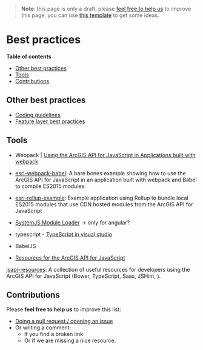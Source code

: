 > **Note**: this page is only a draft, please [feel free to help us](#contributions) to improve this page, you can use [this template](https://github.com/esri-es/awesome-arcgis/blob/master/RESOURCE_PAGE_TEMPLATE.md) to get some ideas.

# Best practices
<!-- START doctoc generated TOC please keep comment here to allow auto update -->
<!-- DON'T EDIT THIS SECTION, INSTEAD RE-RUN doctoc TO UPDATE -->
**Table of contents**

- [Other best practices](#other-best-practices)
- [Tools](#tools)
- [Contributions](#contributions)

<!-- END doctoc generated TOC please keep comment here to allow auto update -->

## Other best practices
* [Coding guidelines](https://developers.arcgis.com/javascript/3/jshelp/inside_guidelines.html)
* [Feature layer best practices](https://developers.arcgis.com/javascript/3/jshelp/best_practices_feature_layers.html)

## Tools
* Webpack | [Using the ArcGIS API for JavaScript in Applications built with webpack
](http://tomwayson.com/2016/11/27/using-the-arcgis-api-for-javascript-in-applications-built-with-webpack/)

* [esri-webpack-babel](https://github.com/tomwayson/esri-webpack-babel): A bare bones example showing how to use the ArcGIS API for JavaScript in an application built with webpack and Babel to compile ES2015 modules.

* [esri-rollup-example](https://github.com/tomwayson/esri-rollup-example): Example application using Rollup to bundle local ES2015 modules that use CDN hosted modules from the ArcGIS API for JavaScript

* [SystemJS Module Loader](https://github.com/systemjs/systemjs) -> only for angular?

* typescript - [TypeScript in visual studio](http://odoe.net/blog/typescript-visual-studio-code/)

* BabelJS

* [Resources for the ArcGIS API for JavaScript](https://github.com/odoe/esrijs-resources)

[jsapi-resources](https://github.com/Esri/jsapi-resources): A collection of useful resources for developers using the ArcGIS API for JavaScript (Bower, TypeScript, Saas, JSHint, ).

## Contributions
Please **feel free to help us** to improve this list:

* [Doing a pull request / opening an issue](https://github.com/hhkaos/awesome-arcgis#contributions)
* Or writing a comment:
  * If you find a broken link
  * Or if we are missing a nice resource.
